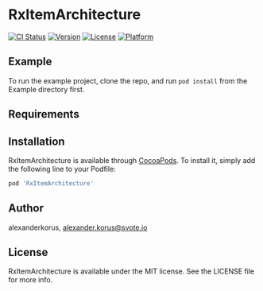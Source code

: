 # RxItemArchitecture

[![CI Status](https://img.shields.io/travis/alexanderkorus/RxItemArchitecture.svg?style=flat)](https://travis-ci.org/alexanderkorus/RxItemArchitecture)
[![Version](https://img.shields.io/cocoapods/v/RxItemArchitecture.svg?style=flat)](https://cocoapods.org/pods/RxItemArchitecture)
[![License](https://img.shields.io/cocoapods/l/RxItemArchitecture.svg?style=flat)](https://cocoapods.org/pods/RxItemArchitecture)
[![Platform](https://img.shields.io/cocoapods/p/RxItemArchitecture.svg?style=flat)](https://cocoapods.org/pods/RxItemArchitecture)

## Example

To run the example project, clone the repo, and run `pod install` from the Example directory first.

## Requirements

## Installation

RxItemArchitecture is available through [CocoaPods](https://cocoapods.org). To install
it, simply add the following line to your Podfile:

```ruby
pod 'RxItemArchitecture'
```

## Author

alexanderkorus, alexander.korus@svote.io

## License

RxItemArchitecture is available under the MIT license. See the LICENSE file for more info.

